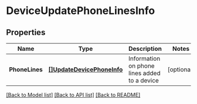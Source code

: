 # DeviceUpdatePhoneLinesInfo

## Properties

Name | Type | Description | Notes
------------ | ------------- | ------------- | -------------
**PhoneLines** | [**[]UpdateDevicePhoneInfo**](UpdateDevicePhoneInfo.md) | Information on phone lines added to a device | [optional] 

[[Back to Model list]](../README.md#documentation-for-models) [[Back to API list]](../README.md#documentation-for-api-endpoints) [[Back to README]](../README.md)


